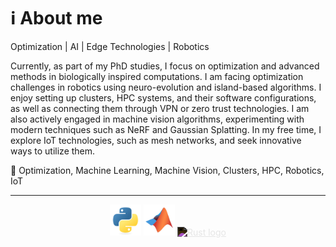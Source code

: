 # :information_source: About me

Optimization | AI | Edge Technologies | Robotics

Currently, as part of my PhD studies, I focus on optimization and advanced methods in biologically inspired computations. I am facing optimization challenges in robotics using neuro-evolution and island-based algorithms. I enjoy setting up clusters, HPC systems, and their software configurations, as well as connecting them through VPN or zero trust technologies. I am also actively engaged in machine vision algorithms, experimenting with modern techniques such as NeRF and Gaussian Splatting. In my free time, I explore IoT technologies, such as mesh networks, and seek innovative ways to utilize them.

:large_blue_diamond: Optimization, Machine Learning, Machine Vision, Clusters, HPC, Robotics, IoT

---

<p align="center">
<a href="https://www.python.org/"><img src="https://github.com/devicons/devicon/blob/master/icons/python/python-original.svg" alt="Python logo" width="50wv" height="50hw"/></a>
<a href="https://www.mathworks.com/products/matlab.html"><img src="https://github.com/devicons/devicon/blob/master/icons/matlab/matlab-original.svg" alt="Matlab logo" width="50wv" height="50hw"/></a>
<a href="https://www.rust-lang.org/"><img src="https://upload.wikimedia.org/wikipedia/commons/thumb/d/d5/Rust_programming_language_black_logo.svg/1024px-Rust_programming_language_black_logo.svg.png" alt="Rust logo" width="50wv" height="50hw" style="filter: invert(1);"/>
</a>
</p>


